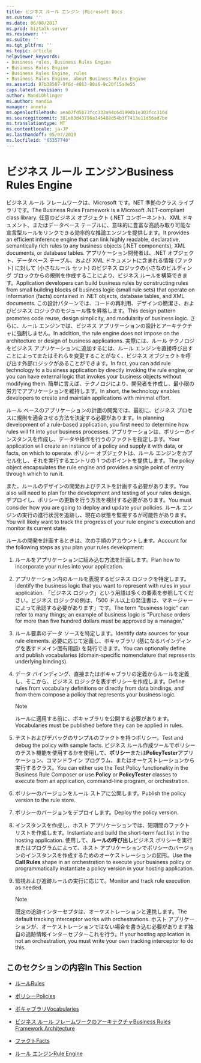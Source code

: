```yaml
---
title: ビジネス ルール エンジン |Microsoft Docs
ms.custom: ''
ms.date: 06/08/2017
ms.prod: biztalk-server
ms.reviewer: ''
ms.suite: ''
ms.tgt_pltfrm: ''
ms.topic: article
helpviewer_keywords:
- business rules, Business Rules Engine
- Business Rules Engine
- Business Rules Engine, rules
- Business Rules Engine, about Business Rules Engine
ms.assetid: 87b38507-9f6d-4863-88a6-9c20f15a4e55
caps.latest.revision: 9
author: MandiOhlinger
ms.author: mandia
manager: anneta
ms.openlocfilehash: aea07fd5b73fcc333a94c6d199db1e303fcc310d
ms.sourcegitcommit: 381e83d43796a345488d54b3f7413e11d56ad7be
ms.translationtype: MT
ms.contentlocale: ja-JP
ms.lasthandoff: 05/07/2019
ms.locfileid: "65357740"
---
```

# <a name="business-rules-engine"></a><span data-ttu-id="d8ede-102">ビジネス ルール エンジン</span><span class="sxs-lookup"><span data-stu-id="d8ede-102">Business Rules Engine</span></span>
<span data-ttu-id="d8ede-103">ビジネス ルール フレームワークは、Microsoft です。NET 準拠のクラス ライブラリです。</span><span class="sxs-lookup"><span data-stu-id="d8ede-103">The Business Rules Framework is a Microsoft .NET-compliant class library.</span></span> <span data-ttu-id="d8ede-104">任意のビジネス オブジェクト (.NET コンポーネント)、XML ドキュメント、またはデータベース テーブルに、意味的に豊富な高読み取り可能な宣言型ルールをリンクできる効率的な推論エンジンを提供します。</span><span class="sxs-lookup"><span data-stu-id="d8ede-104">It provides an efficient inference engine that can link highly readable, declarative, semantically rich rules to any business objects (.NET components), XML documents, or database tables.</span></span> <span data-ttu-id="d8ede-105">アプリケーション開発者は、.NET オブジェクト、データベース テーブル、および XML ドキュメントに含まれる情報 (ファクト) に対して (小さなルール セット) のビジネス ロジックの小さなのビルディング ブロックからの規則を作成することにより、ビジネス ルールを構築できます。</span><span class="sxs-lookup"><span data-stu-id="d8ede-105">Application developers can build business rules by constructing rules from small building blocks of business logic (small rule sets) that operate on information (facts) contained in .NET objects, database tables, and XML documents.</span></span> <span data-ttu-id="d8ede-106">この設計パターンでは、コードの再利用、デザインの簡潔さ、およびビジネス ロジックのモジュール性を昇格します。</span><span class="sxs-lookup"><span data-stu-id="d8ede-106">This design pattern promotes code reuse, design simplicity, and modularity of business logic.</span></span> <span data-ttu-id="d8ede-107">さらに、ルール エンジンでは、ビジネス アプリケーションの設計とアーキテクチャに強制しません。</span><span class="sxs-lookup"><span data-stu-id="d8ede-107">In addition, the rule engine does not impose on the architecture or design of business applications.</span></span> <span data-ttu-id="d8ede-108">実際には、ルール テクノロジをビジネス アプリケーションに追加するには、ルール エンジンを直接呼び出すことによってまたはそれらを変更することがなく、ビジネス オブジェクトを呼び出す外部ロジックがあることができます。</span><span class="sxs-lookup"><span data-stu-id="d8ede-108">In fact, you can add rule technology to a business application by directly invoking the rule engine, or you can have external logic that invokes your business objects without modifying them.</span></span> <span data-ttu-id="d8ede-109">簡単に言えば、テクノロジにより、開発者を作成し、最小限の労力でアプリケーションを維持します。</span><span class="sxs-lookup"><span data-stu-id="d8ede-109">In short, the technology enables developers to create and maintain applications with minimal effort.</span></span>  
  
 <span data-ttu-id="d8ede-110">ルール ベースのアプリケーションの計画の開発では、最初に、ビジネス プロセスに規則を適合させる方法を決定する必要があります。</span><span class="sxs-lookup"><span data-stu-id="d8ede-110">In planning development of a rule-based application, you first need to determine how rules will fit into your business processes.</span></span> <span data-ttu-id="d8ede-111">アプリケーションは、ポリシーのインスタンスを作成し、データや操作を行うのファクトを指定します。</span><span class="sxs-lookup"><span data-stu-id="d8ede-111">Your application will create an instance of a policy and supply it with data, or facts, on which to operate.</span></span> <span data-ttu-id="d8ede-112">ポリシー オブジェクトは、ルール エンジンをカプセル化し、それを実行するエントリの 1 つのポイントを提供します。</span><span class="sxs-lookup"><span data-stu-id="d8ede-112">The policy object encapsulates the rule engine and provides a single point of entry through which to run it.</span></span>  
  
 <span data-ttu-id="d8ede-113">また、ルールのデザインの開発およびテストを計画する必要があります。</span><span class="sxs-lookup"><span data-stu-id="d8ede-113">You also will need to plan for the development and testing of your rules design.</span></span> <span data-ttu-id="d8ede-114">デプロイし、ポリシーの更新を行う方法を検討する必要があります。</span><span class="sxs-lookup"><span data-stu-id="d8ede-114">You must consider how you are going to deploy and update your policies.</span></span> <span data-ttu-id="d8ede-115">ルール エンジンの実行の進行状況を追跡し、現在の状態を監視するが可能性があります。</span><span class="sxs-lookup"><span data-stu-id="d8ede-115">You will likely want to track the progress of your rule engine's execution and monitor its current state.</span></span>  
  
 <span data-ttu-id="d8ede-116">ルールの開発を計画するときは、次の手順のアカウントします。</span><span class="sxs-lookup"><span data-stu-id="d8ede-116">Account for the following steps as you plan your rules development:</span></span>  
  
1.  <span data-ttu-id="d8ede-117">ルールをアプリケーションに組み込む方法を計画します。</span><span class="sxs-lookup"><span data-stu-id="d8ede-117">Plan how to incorporate your rules into your application.</span></span>  
  
2.  <span data-ttu-id="d8ede-118">アプリケーション内のルールを表現するビジネス ロジックを特定します。</span><span class="sxs-lookup"><span data-stu-id="d8ede-118">Identify the business logic that you want to represent with rules in your application.</span></span> <span data-ttu-id="d8ede-119">「ビジネス ロジック」という用語は多くの要素を参照してください。ビジネス ロジックの例は、「500 ドル以上の発注書は、マネージャーによって承認する必要があります」です。</span><span class="sxs-lookup"><span data-stu-id="d8ede-119">The term "business logic" can refer to many things; an example of business logic is "Purchase orders for more than five hundred dollars must be approved by a manager."</span></span>  
  
3.  <span data-ttu-id="d8ede-120">ルール要素のデータ ソースを特定します。</span><span class="sxs-lookup"><span data-stu-id="d8ede-120">Identify data sources for your rule elements.</span></span> <span data-ttu-id="d8ede-121">必要に応じて定義し、ボキャブラリ (基になるバインディングを表すドメイン固有用語) を発行できます。</span><span class="sxs-lookup"><span data-stu-id="d8ede-121">You can optionally define and publish vocabularies (domain-specific nomenclature that represents underlying bindings).</span></span>  
  
4.  <span data-ttu-id="d8ede-122">データ バインディング、直接またはボキャブラリの定義からルールを定義し、そこから、ビジネス ロジックを表すポリシーを作成します。</span><span class="sxs-lookup"><span data-stu-id="d8ede-122">Define rules from vocabulary definitions or directly from data bindings, and from them compose a policy that represents your business logic.</span></span>  
  
    > [!NOTE]
    >  <span data-ttu-id="d8ede-123">ルールに適用する前に、ボキャブラリを公開する必要があります。</span><span class="sxs-lookup"><span data-stu-id="d8ede-123">Vocabularies must be published before they can be applied in rules.</span></span>  
  
5.  <span data-ttu-id="d8ede-124">テストおよびデバッグのサンプルのファクトを持つポリシー。</span><span class="sxs-lookup"><span data-stu-id="d8ede-124">Test and debug the policy with sample facts.</span></span> <span data-ttu-id="d8ede-125">ビジネス ルール作成ツールでポリシーのテスト機能を使用するかを使用して、**ポリシー**または**PolicyTester**アプリケーション、コマンドライン プログラム、またはオーケストレーションから実行するクラス。</span><span class="sxs-lookup"><span data-stu-id="d8ede-125">You can either use the Test Policy functionality in the Business Rule Composer or use **Policy** or **PolicyTester** classes to execute from an application, command-line program, or orchestration.</span></span>  
  
6.  <span data-ttu-id="d8ede-126">ポリシーのバージョンをルール ストアに公開します。</span><span class="sxs-lookup"><span data-stu-id="d8ede-126">Publish the policy version to the rule store.</span></span>  
  
7.  <span data-ttu-id="d8ede-127">ポリシーのバージョンをデプロイします。</span><span class="sxs-lookup"><span data-stu-id="d8ede-127">Deploy the policy version.</span></span>  
  
8.  <span data-ttu-id="d8ede-128">インスタンスを作成し、ホスト アプリケーションでは、短期間のファクト リストを作成します。</span><span class="sxs-lookup"><span data-stu-id="d8ede-128">Instantiate and build the short-term fact list in the hosting application.</span></span> <span data-ttu-id="d8ede-129">使用して、**ルールの呼び出し**ビジネス ポリシーを実行またはプログラムによって、ホスト アプリケーションでポリシーのバージョンのインスタンスを作成するためのオーケストレーションの図形。</span><span class="sxs-lookup"><span data-stu-id="d8ede-129">Use the **Call Rules** shape in an orchestration to execute your business policy or programmatically instantiate a policy version in your hosting application.</span></span>  
  
9. <span data-ttu-id="d8ede-130">監視および追跡ルールの実行に応じて。</span><span class="sxs-lookup"><span data-stu-id="d8ede-130">Monitor and track rule execution as needed.</span></span>  
  
    > [!NOTE]
    >  <span data-ttu-id="d8ede-131">既定の追跡インターセプタは、オーケストレーションと連携します。</span><span class="sxs-lookup"><span data-stu-id="d8ede-131">The default tracking interceptor works with orchestrations.</span></span> <span data-ttu-id="d8ede-132">ホスト アプリケーションが、オーケストレーションではない場合を書き込む必要があります独自の追跡情報インターセプターこれを行う。</span><span class="sxs-lookup"><span data-stu-id="d8ede-132">If your hosting application is not an orchestration, you must write your own tracking interceptor to do this.</span></span>  
  
## <a name="in-this-section"></a><span data-ttu-id="d8ede-133">このセクションの内容</span><span class="sxs-lookup"><span data-stu-id="d8ede-133">In This Section</span></span>  
  
-   [<span data-ttu-id="d8ede-134">ルール</span><span class="sxs-lookup"><span data-stu-id="d8ede-134">Rules</span></span>](../core/rules.md)  
  
-   [<span data-ttu-id="d8ede-135">ポリシー</span><span class="sxs-lookup"><span data-stu-id="d8ede-135">Policies</span></span>](../core/policies.md)  
  
-   [<span data-ttu-id="d8ede-136">ボキャブラリ</span><span class="sxs-lookup"><span data-stu-id="d8ede-136">Vocabularies</span></span>](../core/vocabularies.md)  
  
-   [<span data-ttu-id="d8ede-137">ビジネス ルール フレームワークのアーキテクチャ</span><span class="sxs-lookup"><span data-stu-id="d8ede-137">Business Rules Framework Architecture</span></span>](../core/business-rules-framework-architecture.md)  
  
-   [<span data-ttu-id="d8ede-138">ファクト</span><span class="sxs-lookup"><span data-stu-id="d8ede-138">Facts</span></span>](../core/facts.md)  
  
-   [<span data-ttu-id="d8ede-139">ルール エンジン</span><span class="sxs-lookup"><span data-stu-id="d8ede-139">Rule Engine</span></span>](../core/rule-engine.md)